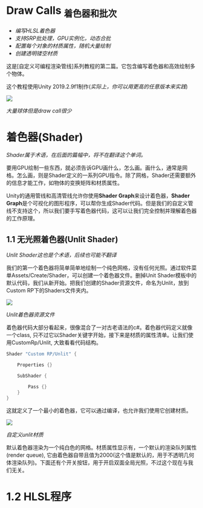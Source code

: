 # Draw Calls <sub>着色器和批次</sub>
- *编写HLSL着色器*
- *支持SRP批处理，GPU实例化，动态合批*
- *配置每个对象的材质属性，随机大量绘制*
- *创建透明镂空材质*

这是[自定义可编程渲染管线]系列教程的第二篇。它包含编写着色器和高效绘制多个物体。

这个教程使用Unity 2019.2.9f1制作(*实际上，你可以用更高的任意版本来实践*)

![](https://catlikecoding.com/unity/tutorials/custom-srp/draw-calls/tutorial-image.jpg)

*大量球体但是draw call很少*

# 着色器(Shader)
*Shader属于术语，在后面的篇幅中，将不在翻译这个单词。*

要用GPU绘制一些东西，就必须告诉GPU画什么，怎么画。画什么，通常是网格。怎么画，则是Shader定义的一系列GPU指令。除了网格，Shader还需要额外的信息才能工作，如物体的变换矩阵和材质属性。

Unity的通用管线和高清管线允许你使用**Shader Graph**来设计着色器，**Shader Graph**是个可视化的图形程序，可以帮你生成Shader代码。但是我们的自定义管线不支持这个，所以我们要手写着色器代码，这可以让我们完全控制并理解着色器的工作原理。

## 1.1 无光照着色器(Unlit Shader)
*Unlit Shader这也是个术语，后续也可能不翻译*

我们的第一个着色器将简单简单地绘制一个纯色网格，没有任何光照。通过软件菜单Assets/Create/Shader，可以创建一个着色器文件。删掉Unit Shader模板中的默认代码，我们从新开始。把我们创建的Shader资源文件，命名为Unlit，放到Custom RP下的Shaders文件夹内。

![](https://catlikecoding.com/unity/tutorials/custom-srp/draw-calls/shaders/shader-asset.png)

*Unlit着色器资源文件*

着色器代码大部分看起来，很像混合了一对古老语法的c#。着色器代码定义就像一个class, 只不过它以Shader关键字开始，接下来是材质的属性清单。让我们使用CustomRp/Unlit, 大致看看代码结构。

```c#
Shader "Custom RP/Unlit" {

    Properties {}

    SubShader {

        Pass {}
    }
}
```
这就定义了一个最小的着色器，它可以通过编译，也允许我们使用它创建材质。

![](https://catlikecoding.com/unity/tutorials/custom-srp/draw-calls/shaders/unlit-material.png)

*自定义unlit材质*

默认着色器渲染为一个纯白色的网格。材质属性显示有，一个默认的渲染队列属性(render queue), 它由着色器自带且值为2000(这个值是默认的，用于不透明几何体渲染队列)。下面还有个开关按钮，用于开启双面全局光照，不过这个现在与我们无关。

# 1.2 HLSL程序